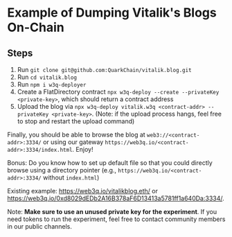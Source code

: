 # Example of Dumping Vitalik's Blogs On-Chain
## Steps
1. Run `git clone git@github.com:QuarkChain/vitalik.blog.git`
2. Run `cd vitalik.blog`
3. Run `npm i w3q-deployer`
4. Create a FlatDirectory contract `npx w3q-deploy --create --privateKey <private-key>`, which should return a contract address
5. Upload the blog via `npx w3q-deploy vitalik.w3q <contract-addr> --privateKey <private-key>`. (Note: if the upload process hangs, feel free to stop and restart the upload command)


Finally, you should be able to browse the blog at `web3://<contract-addr>:3334/` or using our gateway `https://web3q.io/<contract-addr>:3334/index.html`.  Enjoy!

Bonus: Do you know how to set up default file so that you could directly browse using a directory pointer (e.g., `https://web3q.io/<contract-addr>:3334/` without `index.html`)

Existing example: https://web3q.io/vitalikblog.eth/ or https://web3q.io/0xd8029dEDb2A16B378aF6D13413a5781ff1a640Da:3334/.

Note: **Make sure to use an unused private key for the experiment**.  If you need tokens to run the experiment, feel free to contact community members in our public channels.
